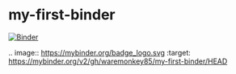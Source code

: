 # my-first-binder

[![Binder](https://mybinder.org/badge_logo.svg)](https://mybinder.org/v2/gh/waremonkey85/my-first-binder/HEAD)

.. image:: https://mybinder.org/badge_logo.svg
 :target: https://mybinder.org/v2/gh/waremonkey85/my-first-binder/HEAD
